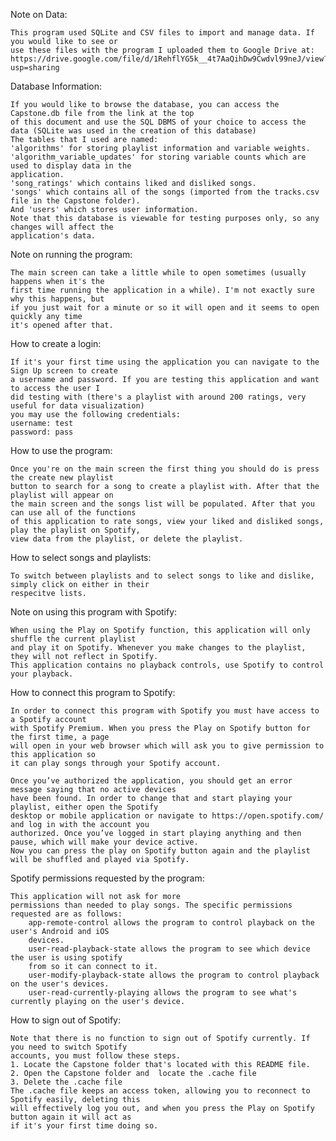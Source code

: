 Note on Data:

	This program used SQLite and CSV files to import and manage data. If you would like to see or
	use these files with the program I uploaded them to Google Drive at:
	https://drive.google.com/file/d/1RehflYG5k__4t7AaQihDw9Cwdvl99neJ/view?usp=sharing

Database Information:

	If you would like to browse the database, you can access the Capstone.db file from the link at the top 
	of this document and use the SQL DBMS of your choice to access the data (SQLite was used in the creation of this database)
	The tables that I used are named: 
	'algorithms' for storing playlist information and variable weights. 
	'algorithm_variable_updates' for storing variable counts which are used to display data in the 
	application. 
	'song_ratings' which contains liked and disliked songs. 
	'songs' which contains all of the songs (imported from the tracks.csv file in the Capstone folder). 
	And 'users' which stores user information. 
	Note that this database is viewable for testing purposes only, so any changes will affect the 
	application's data.

Note on running the program:

	The main screen can take a little while to open sometimes (usually happens when it's the
	first time running the application in a while). I'm not exactly sure why this happens, but
	if you just wait for a minute or so it will open and it seems to open quickly any time
	it's opened after that.

How to create a login:

	If it's your first time using the application you can navigate to the Sign Up screen to create
	a username and password. If you are testing this application and want to access the user I
	did testing with (there's a playlist with around 200 ratings, very useful for data visualization)
	you may use the following credentials:
	username: test
	password: pass

How to use the program:

	Once you're on the main screen the first thing you should do is press the create new playlist 
	button to search for a song to create a playlist with. After that the playlist will appear on
	the main screen and the songs list will be populated. After that you can use all of the functions
	of this application to rate songs, view your liked and disliked songs, play the playlist on Spotify,
	view data from the playlist, or delete the playlist.

How to select songs and playlists:

	To switch between playlists and to select songs to like and dislike, simply click on either in their
	respecitve lists.

Note on using this program with Spotify:

	When using the Play on Spotify function, this application will only shuffle the current playlist
	and play it on Spotify. Whenever you make changes to the playlist, they will not reflect in Spotify.
	This application contains no playback controls, use Spotify to control your playback.

How to connect this program to Spotify:

	In order to connect this program with Spotify you must have access to a Spotify account 
	with Spotify Premium. When you press the Play on Spotify button for the first time, a page 
	will open in your web browser which will ask you to give permission to this application so 
	it can play songs through your Spotify account. 

	Once you’ve authorized the application, you should get an error message saying that no active devices 
	have been found. In order to change that and start playing your playlist, either open the Spotify 
	desktop or mobile application or navigate to https://open.spotify.com/ and log in with the account you 
	authorized. Once you’ve logged in start playing anything and then pause, which will make your device active. 
	Now you can press the play on Spotify button again and the playlist will be shuffled and played via Spotify.

Spotify permissions requested by the program:

	This application will not ask for more 
	permissions than needed to play songs. The specific permissions requested are as follows:
		app-remote-control allows the program to control playback on the user's Android and iOS 
		devices.
		user-read-playback-state allows the program to see which device the user is using spotify 
		from so it can connect to it.
		user-modify-playback-state allows the program to control playback on the user's devices.
		user-read-currently-playing allows the program to see what's currently playing on the user's device.

How to sign out of Spotify:

	Note that there is no function to sign out of Spotify currently. If you need to switch Spotify
	accounts, you must follow these steps.
	1. Locate the Capstone folder that's located with this README file.
	2. Open the Capstone folder and  locate the .cache file
	3. Delete the .cache file
	The .cache file keeps an access token, allowing you to reconnect to Spotify easily, deleting this 
	will effectively log you out, and when you press the Play on Spotify button again it will act as 
	if it's your first time doing so.
